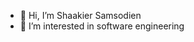 - 👋 Hi, I’m Shaakier Samsodien
- 👀 I’m interested in software engineering
  
<!---
Shakes007 is a ✨ special ✨ repository because its `README.md` (this file) appears on your GitHub profile.
You can click the Preview link to take a look at your changes.
--->
